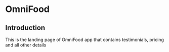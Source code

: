 # OmniFood

## Introduction
This is the landing page of OmniFood app that contains testimonials, pricing and all other details
